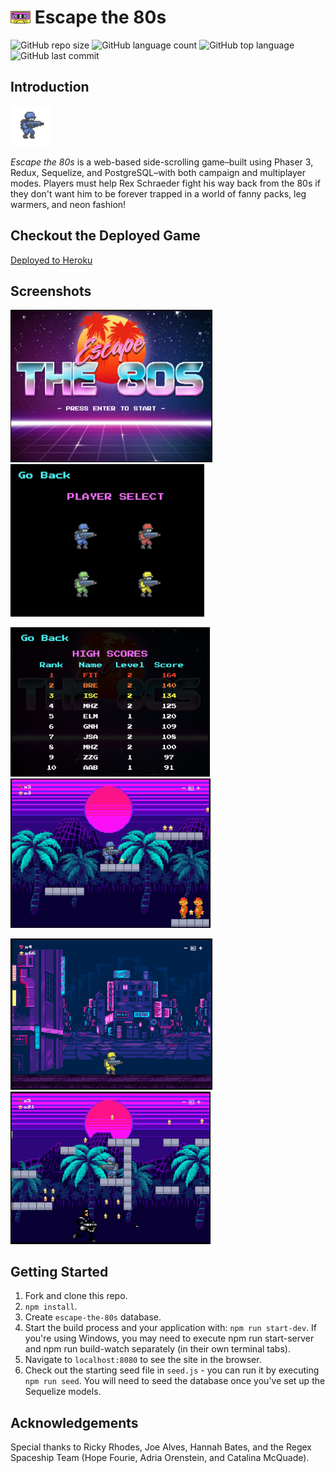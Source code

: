 # <img src="public/assets/sprites/cassette-tape.png" width="32" /> Escape the 80s ![]()

![GitHub repo size](https://img.shields.io/github/repo-size/2103-Pluto/escape-the-80s?style=plastic)
![GitHub language count](https://img.shields.io/github/languages/count/2103-Pluto/escape-the-80s?style=plastic)
![GitHub top language](https://img.shields.io/github/languages/top/2103-Pluto/escape-the-80s?style=plastic)
![GitHub last commit](https://img.shields.io/github/last-commit/2103-Pluto/escape-the-80s?color=green&style=plastic)

## Introduction

<img src="public/assets/gifs/blue-idle.gif" width="64"/>

<em>Escape the 80s</em> is a web-based side-scrolling game–built using Phaser 3, Redux, Sequelize, and PostgreSQL–with both campaign and multiplayer modes. Players must help Rex Schraeder fight his way back from the 80s if they don't want him to be forever trapped in a world of fanny packs, leg warmers, and neon fashion!

## Checkout the Deployed Game

[Deployed to Heroku](http://escape-the-80s.herokuapp.com/)

## Screenshots

<p float="left">
  <img src="public/assets/screenshots/screenshot-3.png" width="323"/>
  <img src="public/assets/screenshots/screenshot-4.png" width="310"/>
</p>
<p float="left">
  <img src="public/assets/screenshots/screenshot-5.png" width="319"/>
  <img src="public/assets/screenshots/screenshot-1.png" width="320"/>
</p>
<p float="left">
  <img src="public/assets/screenshots/screenshot-2.png" width="323"/>
  <img src="public/assets/screenshots/screenshot-6.png" width="320"/>
</p>

## Getting Started

1. Fork and clone this repo.
2. `npm install`.
3. Create `escape-the-80s` database.
4. Start the build process and your application with: `npm run start-dev`. If you're using Windows, you may need to execute npm run start-server and npm run build-watch separately (in their own terminal tabs).
5. Navigate to `localhost:8080` to see the site in the browser.
6. Check out the starting seed file in `seed.js` - you can run it by executing `npm run seed`. You will need to seed the database once you've set up the Sequelize models.

## Acknowledgements

Special thanks to Ricky Rhodes, Joe Alves, Hannah Bates, and the Regex Spaceship Team (Hope Fourie, Adria Orenstein, and Catalina McQuade).
